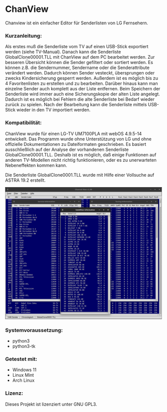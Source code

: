 # ChanView

Chanview ist ein einfacher Editor für Senderlisten von LG Fernsehern.

### Kurzanleitung:

Als erstes muß die Senderliste vom TV auf einen USB-Stick exportiert werden (siehe TV-Manual).
Danach kann die Senderliste GlobalClone00001.TLL mit ChanView auf dem PC bearbeitet werden.
Zur besseren Übersicht können die Sender gefiltert oder sortiert werden.
Es können z.B. die Sendernummer, Sendername oder die Senderattribute verändert werden.
Dadurch können Sender vesteckt, übersprungen oder zwecks Kindersicherung gesperrt werden. 
Außerdem ist es möglich bis zu 4 Favoritenlisten zu erstellen und zu bearbeiten.
Darüber hinaus kann man einzelne Sender auch komplett aus der Liste entfernen.
Beim Speichern der Senderliste wird immer auch eine Sicherungskopie der alten Liste angelegt.
Dadurch ist es möglich bei Fehlern die alte Senderliste bei Bedarf wieder zurück zu spielen.
Nach der Bearbeitung kann die Senderliste mittels USB-Stick wieder in den TV importiert werden.

### Kompatibilität:

ChanView wurde für einen LG-TV UM7100PLA mit webOS 4.9.5-14 entwickelt. Das Programm wurde ohne 
Unterstützung von LG und ohne offizielle Dokumentationen zu Dateiformaten geschrieben.
Es basiert ausschließlich auf der Analyse der vorhandenen Senderliste GlobalClone00001.TLL.
Deshalb ist es möglich, daß einige Funktionen auf anderen TV-Modellen nicht richtig funktionieren,
oder es zu unerwarteten Nebeneffekten kommen kann.

Die Senderliste GlobalClone0001.TLL wurde mit Hilfe einer Vollsuche auf ASTRA 19.2 erstellt.

![alt text](https://github.com/sc44/ChanView/blob/main/screenshot.png)

### Systemvoraussetzung:

- python3
- python3-tk

### Getestet mit:

- Windows 11
- Linux Mint
- Arch Linux

### Lizenz:

Dieses Projekt ist lizenziert unter GNU GPL3.
